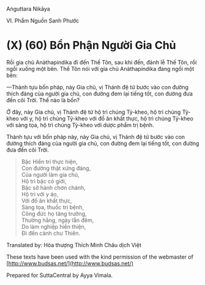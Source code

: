  

Aṅguttara Nikāya

VI. Phẩm Nguồn Sanh Phước

# (X) (60) Bổn Phận Người Gia Chủ

Rồi gia chủ Anàthapindika đi đến Thế Tôn, sau khi đến, đảnh lễ Thế Tôn, rồi ngồi xuống một bên. Thế Tôn nói với gia chủ Anàthapindika đang ngồi một bên:

—Thành tựu bốn pháp, này Gia chủ, vị Thánh đệ tử bước vào con đường thích đáng của người gia chủ, con đường đem lại tiếng tốt, con đường đưa đến cõi Trời. Thế nào là bốn?

Ở đây, này Gia chủ, vị Thánh đệ tử hộ trì chúng Tỷ-kheo, hộ trì chúng Tỷ-kheo với y, hộ trì chúng Tỷ-kheo với đồ ăn khất thực, hộ trì chúng Tỷ-kheo với sàng tọa, hộ trì chúng Tỷ-kheo với dược phẩm trị bệnh.

Thành tựu với bốn pháp này, này Gia chủ, vị Thánh đệ tử bước vào con đường thích đáng của người gia chủ, con đường đem lại tiếng tốt, con đường đưa đến cõi Trời.

> Bậc Hiền trí thực hiện,  
> Con đường thật xứng đáng,  
> Của người làm gia chủ,  
> Hộ trì bậc có giới,  
> Bậc sở hành chơn chánh,  
> Hộ trì với y áo,  
> Với đồ ăn khất thực,  
> Sàng tọa, thuốc trị bệnh,  
> Công đức họ tăng trưởng,  
> Thường hằng, ngày lẫn đêm,  
> Do làm nghiệp hiền thiện,  
> Ði đến cảnh chư Thiên.

Translated by: Hòa thượng Thích Minh Châu dịch Việt

These texts have been used with the kind permission of the webmaster of [http://www.budsas.net/](http://www.budsas.net/)

Prepared for SuttaCentral by Ayya Vimala.